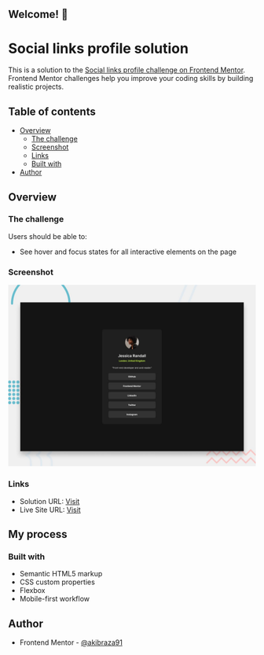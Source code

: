 ## Welcome! 👋

# Social links profile solution

This is a solution to the [Social links profile challenge on Frontend Mentor](https://www.frontendmentor.io/challenges/social-links-profile-UG32l9m6dQ). Frontend Mentor challenges help you improve your coding skills by building realistic projects. 

## Table of contents

- [Overview](#overview)
  - [The challenge](#the-challenge)
  - [Screenshot](#screenshot)
  - [Links](#links)
  - [Built with](#built-with)
- [Author](#author)

## Overview

### The challenge

Users should be able to:

- See hover and focus states for all interactive elements on the page

### Screenshot

![](./design/desktop-preview.jpg)


### Links

- Solution URL: [Visit](https://www.frontendmentor.io/solutions/responsive-profile-page-using-css-flexbox-Er8ms2cQH3)
- Live Site URL: [Visit](https://akibraza91.github.io/social-profile/)

## My process

### Built with

- Semantic HTML5 markup
- CSS custom properties
- Flexbox
- Mobile-first workflow

## Author

- Frontend Mentor - [@akibraza91](https://www.frontendmentor.io/profile/akibraza91)
